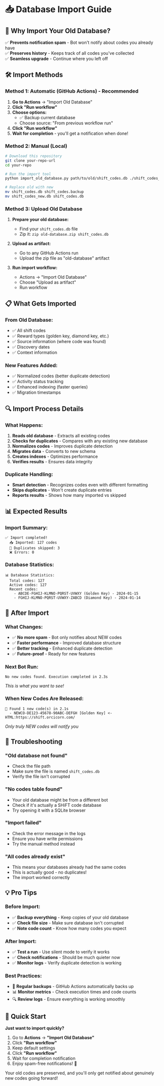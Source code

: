 # 📥 Database Import Guide

## 🎯 **Why Import Your Old Database?**

✅ **Prevents notification spam** - Bot won't notify about codes you already have  
✅ **Preserves history** - Keeps track of all codes you've collected  
✅ **Seamless upgrade** - Continue where you left off  

## 🛠️ **Import Methods**

### **Method 1: Automatic (GitHub Actions) - Recommended**

1. **Go to Actions** → "Import Old Database"
2. **Click "Run workflow"**
3. **Choose options:**
   - ✅ Backup current database
   - Choose source: "From previous workflow run"
4. **Click "Run workflow"**
5. **Wait for completion** - you'll get a notification when done!

### **Method 2: Manual (Local)**

```bash
# Download this repository
git clone your-repo-url
cd your-repo

# Run the import tool
python import_old_database.py path/to/old/shift_codes.db ./shift_codes_new.db

# Replace old with new
mv shift_codes.db shift_codes.backup
mv shift_codes_new.db shift_codes.db
```

### **Method 3: Upload Old Database**

1. **Prepare your old database:**
   - Find your `shift_codes.db` file
   - Zip it: `zip old-database.zip shift_codes.db`

2. **Upload as artifact:**
   - Go to any GitHub Actions run
   - Upload the zip file as "old-database" artifact

3. **Run import workflow:**
   - Actions → "Import Old Database"
   - Choose "Upload as artifact"
   - Run workflow

## 📋 **What Gets Imported**

### **From Old Database:**
- ✅ All shift codes
- ✅ Reward types (golden key, diamond key, etc.)
- ✅ Source information (where code was found)
- ✅ Discovery dates
- ✅ Context information

### **New Features Added:**
- ✅ Normalized codes (better duplicate detection)
- ✅ Activity status tracking
- ✅ Enhanced indexing (faster queries)
- ✅ Migration timestamps

## 🔍 **Import Process Details**

### **What Happens:**
1. **Reads old database** - Extracts all existing codes
2. **Checks for duplicates** - Compares with any existing new database
3. **Normalizes codes** - Improves duplicate detection
4. **Migrates data** - Converts to new schema
5. **Creates indexes** - Optimizes performance
6. **Verifies results** - Ensures data integrity

### **Duplicate Handling:**
- **Smart detection** - Recognizes codes even with different formatting
- **Skips duplicates** - Won't create duplicate entries
- **Reports results** - Shows how many imported vs skipped

## 📊 **Expected Results**

### **Import Summary:**
```
✅ Import completed!
  📥 Imported: 127 codes
  🔄 Duplicates skipped: 3
  ❌ Errors: 0
```

### **Database Statistics:**
```
📊 Database Statistics:
  Total codes: 127
  Active codes: 127
  Recent codes:
    - ABCDE-FGHIJ-KLMNO-PQRST-UVWXY (Golden Key) - 2024-01-15
    - FGHIJ-KLMNO-PQRST-UVWXY-ZABCD (Diamond Key) - 2024-01-14
```

## 🚀 **After Import**

### **What Changes:**
- ✅ **No more spam** - Bot only notifies about NEW codes
- ✅ **Faster performance** - Improved database structure
- ✅ **Better tracking** - Enhanced duplicate detection
- ✅ **Future-proof** - Ready for new features

### **Next Bot Run:**
```
No new codes found. Execution completed in 2.3s
```
*This is what you want to see!*

### **When New Codes Are Released:**
```
🎉 Found 1 new code(s) in 2.1s
  - NEWCO-DE123-45678-90ABC-DEFGH [Golden Key] <- HTML:https://shift.orcicorn.com/
```
*Only truly NEW codes will notify you*

## 🔧 **Troubleshooting**

### **"Old database not found"**
- Check the file path
- Make sure the file is named `shift_codes.db`
- Verify the file isn't corrupted

### **"No codes table found"**
- Your old database might be from a different bot
- Check if it's actually a SHiFT code database
- Try opening it with a SQLite browser

### **"Import failed"**
- Check the error message in the logs
- Ensure you have write permissions
- Try the manual method instead

### **"All codes already exist"**
- This means your databases already had the same codes
- This is actually good - no duplicates!
- The import worked correctly

## 💡 **Pro Tips**

### **Before Import:**
- ✅ **Backup everything** - Keep copies of your old database
- ✅ **Check file size** - Make sure database isn't corrupted
- ✅ **Note code count** - Know how many codes you expect

### **After Import:**
- ✅ **Test a run** - Use silent mode to verify it works
- ✅ **Check notifications** - Should be much quieter now
- ✅ **Monitor logs** - Verify duplicate detection is working

### **Best Practices:**
- 🔄 **Regular backups** - GitHub Actions automatically backs up
- 📊 **Monitor metrics** - Check execution times and code counts
- 🔍 **Review logs** - Ensure everything is working smoothly

## 🎯 **Quick Start**

**Just want to import quickly?**

1. Go to **Actions** → **"Import Old Database"**
2. Click **"Run workflow"**
3. Keep default settings
4. Click **"Run workflow"**
5. Wait for completion notification
6. Enjoy spam-free notifications! 🎉

Your old codes are preserved, and you'll only get notified about genuinely new codes going forward!